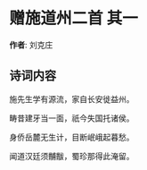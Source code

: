 # 赠施道州二首  其一

**作者**: 刘克庄

## 诗词内容

施先生学有源流，家自长安徙益州。

畴昔建牙当一面，祇今失国托诸侯。

身侨岳麓无生计，目断岷峨起暮愁。

闻道汉廷须黼黻，蜀珍那得此淹留。

